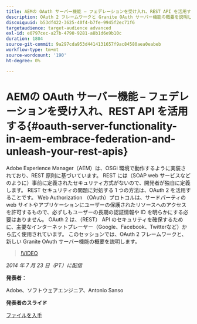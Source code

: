 ```yaml
---
title: AEMの OAuth サーバー機能 – フェデレーションを受け入れ、REST API を活用する
description: OAuth 2 フレームワークと Granite OAuth サーバー機能の概要を説明します。 Adobe Experience Manager（AEM）は、OSGi 環境で動作するように実装されており、REST 原則に基づいています。
discoiquuid: b53df422-3625-40f4-b7fe-9945f2ec71f6
targetaudience: target-audience advanced
exl-id: e0797cec-a27b-4790-9281-a8b1d6e9b10c
duration: 1804
source-git-commit: 9a297cda953d4414131657f9ac84580aea0eabeb
workflow-type: tm+mt
source-wordcount: '190'
ht-degree: 0%

---
```


# AEMの OAuth サーバー機能 – フェデレーションを受け入れ、REST API を活用する{#oauth-server-functionality-in-aem-embrace-federation-and-unleash-your-rest-apis}

Adobe Experience Manager（AEM）は、OSGi 環境で動作するように実装されており、REST 原則に基づいています。 REST には（SOAP web サービスなどのように）事前に定義されたセキュリティ方式がないので、開発者が独自に定義します。 REST セキュリティの問題に対処する 1 つの方法は、OAuth 2 を活用することです。 Web Authorization （OAuth）プロトコルは、サードパーティの web サイトやアプリケーションにユーザーの保護されたリソースへのアクセスを許可するもので、必ずしもユーザーの長期の認証情報や ID を明らかにする必要はありません。 OAuth 2 は、（REST） API のセキュリティを確保するために、主要なインターネットプレーヤー（Google、Facebook、Twitterなど）から広く使用されています。 このセッションでは、OAuth 2 フレームワークと、新しい Granite OAuth サーバー機能の概要を説明します。

>[!VIDEO](https://video.tv.adobe.com/v/19466/?quality=9)

*2014 年 7 月 23 日（PT）に配信*

**発表者：**

Adobe、ソフトウェアエンジニア、Antonio Sanso

**発表者のスライド**

[ファイルを入手](assets/oauth-server-functionality-in-aem-7-23-14.pdf)
<!--
[Get back to the Overview](https://helpx.adobe.com/jp/experience-manager/kt/eseminars/gems/aem-index.html)
-->
